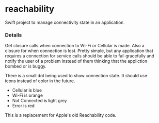 # reachability
Swift project to manage connectivity state in an application. 

### Details ###
Get closure calls when connection to Wi-Fi or Cellular is made. Also a closure for when connection is lost. Pretty simple, but any application that requires a connection for service calls should be able to fail gracefully and notify the user of a problem instead of them thinking that the appliction bombed or is buggy.

There is a small dot being used to show connection state. It should use icons instead of color in the future.

  * Cellular is blue
  * Wi-Fi is orange
  * Not Connected is light grey
  * Error is red

This is a replacement for Apple's old Reachability code.
